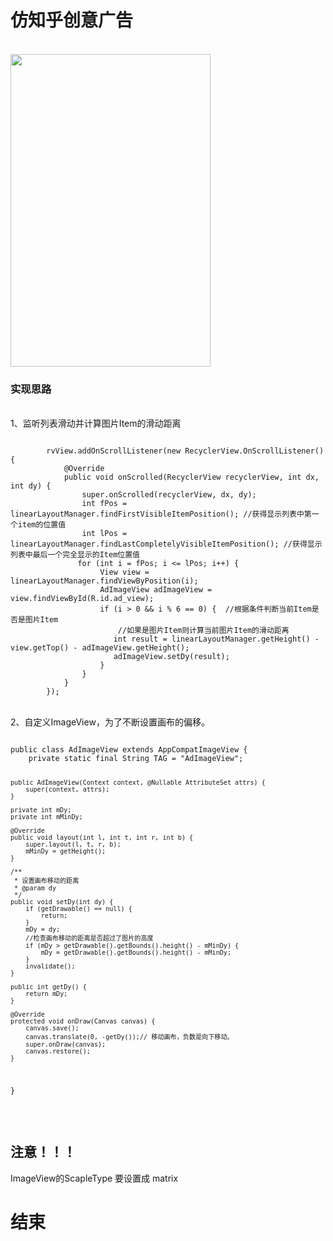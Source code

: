 # 仿知乎创意广告
<br>
<img src="https://raw.githubusercontent.com/hongyangAndroid/demo_rvadimage/master/anim1.gif" width=320 height=500>
<br>
<h3>实现思路</h3><br>
1、监听列表滑动并计算图片Item的滑动距离
<pre><code>
        rvView.addOnScrollListener(new RecyclerView.OnScrollListener() {
            @Override
            public void onScrolled(RecyclerView recyclerView, int dx, int dy) {
                super.onScrolled(recyclerView, dx, dy);
                int fPos = linearLayoutManager.findFirstVisibleItemPosition(); //获得显示列表中第一个item的位置值
                int lPos = linearLayoutManager.findLastCompletelyVisibleItemPosition(); //获得显示列表中最后一个完全显示的Item位置值
               for (int i = fPos; i <= lPos; i++) {
                    View view = linearLayoutManager.findViewByPosition(i);
                    AdImageView adImageView = view.findViewById(R.id.ad_view);
                    if (i > 0 && i % 6 == 0) {  //根据条件判断当前Item是否是图片Item
                        //如果是图片Item则计算当前图片Item的滑动距离
                       int result = linearLayoutManager.getHeight() - view.getTop() - adImageView.getHeight();
                       adImageView.setDy(result);
                    }
                }
            }
        });
</code></pre>
<br>
2、自定义ImageView，为了不断设置画布的偏移。
<pre><code>
public class AdImageView extends AppCompatImageView {
    private static final String TAG = "AdImageView";

    public AdImageView(Context context, @Nullable AttributeSet attrs) {
        super(context, attrs);
    }

    private int mDy;
    private int mMinDy;

    @Override
    public void layout(int l, int t, int r, int b) {
        super.layout(l, t, r, b);
        mMinDy = getHeight();
    }

    /**
     * 设置画布移动的距离
     * @param dy
     */
    public void setDy(int dy) {
        if (getDrawable() == null) {
            return;
        }
        mDy = dy;
        //检查画布移动的距离是否超过了图片的高度
        if (mDy > getDrawable().getBounds().height() - mMinDy) {
            mDy = getDrawable().getBounds().height() - mMinDy;
        }
        invalidate();
    }

    public int getDy() {
        return mDy;
    }

    @Override
    protected void onDraw(Canvas canvas) {
        canvas.save();
        canvas.translate(0, -getDy());// 移动画布，负数是向下移动。
        super.onDraw(canvas);
        canvas.restore();
    }
}
</code></pre>
<br>
## 注意！！！
ImageView的ScapleType 要设置成 matrix

# 结束

